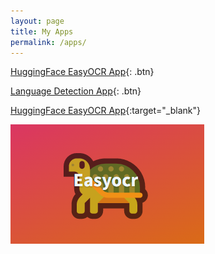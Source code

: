 ```yaml
---
layout: page
title: My Apps
permalink: /apps/
---
```


[HuggingFace EasyOCR App](https://huggingface.co/spaces/pelinbalci/easyocr){: .btn}

[Language Detection App](https://pelinbalci-streamlit-ml-app-main-q6mq7c.streamlit.app/){: .btn}

[HuggingFace EasyOCR App](https://huggingface.co/spaces/pelinbalci/easyocr){:target="_blank"}


[![Alt text for broken image link](assets/hf_easyocr.png)](https://huggingface.co/spaces/pelinbalci/easyocr)